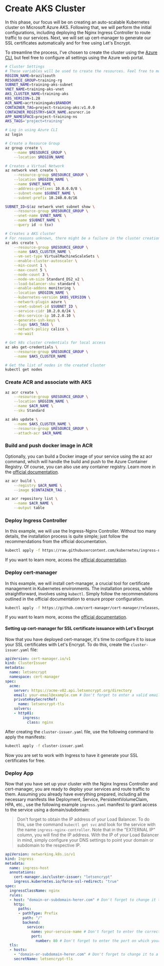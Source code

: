 # Create AKS Cluster

In this phase, our focus will be on creating an auto-scalable Kubernetes cluster on Microsoft Azure AKS. Following that, we will perform the initial configurations, including deploying the Nginx Ingress Controller to route traffic to our services. Next, we will set up cert-manager to generate our SSL certificates automatically and for free using Let's Encrypt.

To streamline the process, I've chosen to create the cluster using the [Azure CLI](https://github.com/Azure/azure-cli), but feel free to configure all settings using the Azure web portal.

```bash
# Cluster Settings
# These variables will be used to create the resources. Feel free to modify them according to your needs.
REGION_NAME=brazilsouth
RESOURCE_GROUP=training-rg
SUBNET_NAME=training-aks-subnet
VNET_NAME=training-aks-vnet
AKS_CLUSTER_NAME=training-aks
K8S_VERSION=1.28
ACR_NAME=acrtrainingaks$RANDOM
CONTAINER_TAG=project-training-aks:v1.0.0
CONTAINER_REGISTRY=$ACR_NAME.azurecr.io
APP_NAMESPACE=project-training-ns
AKS_TAGS='project=training'

# Log in using Azure CLI
az login

# Create a Resource Group
az group create \
    --name $RESOURCE_GROUP \
    --location $REGION_NAME

# Creates a Virtual Network
az network vnet create \
    --resource-group $RESOURCE_GROUP \
    --location $REGION_NAME \
    --name $VNET_NAME \
    --address-prefixes 10.0.0.0/8 \
    --subnet-name $SUBNET_NAME \
    --subnet-prefix 10.240.0.0/16

SUBNET_ID=$(az network vnet subnet show \
    --resource-group $RESOURCE_GROUP \
    --vnet-name $VNET_NAME \
    --name $SUBNET_NAME \
    --query id -o tsv)

# Creates a AKS cluster
# For reasons unknown, there might be a failure in the cluster creation. I recommend waiting for 2 minutes and trying again. This approach worked for me! 😄
az aks create \
    --resource-group $RESOURCE_GROUP \
    --name $AKS_CLUSTER_NAME \
    --vm-set-type VirtualMachineScaleSets \
    --enable-cluster-autoscaler \
    --min-count 1 \
    --max-count 5 \
    --node-count 3 \
    --node-vm-size Standard_DS2_v2 \
    --load-balancer-sku standard \
    --enable-addons monitoring \
    --location $REGION_NAME \
    --kubernetes-version $K8S_VERSION \
    --network-plugin azure \
    --vnet-subnet-id $SUBNET_ID \
    --service-cidr 10.2.0.0/24 \
    --dns-service-ip 10.2.0.10 \
    --generate-ssh-keys \
    --tags $AKS_TAGS \
    --network-policy calico \
    --no-wait

# Get k8s cluster credentials for local access
az aks get-credentials \
    --resource-group $RESOURCE_GROUP \
    --name $AKS_CLUSTER_NAME

# Get the list of nodes in the created cluster
kubectl get nodes
```

### Create ACR and associate with AKS


```bash
az acr create \
    --resource-group $RESOURCE_GROUP \
    --location $REGION_NAME \
    --name $ACR_NAME \
    --sku Standard

az aks update \
    --name $AKS_CLUSTER_NAME \
    --resource-group $RESOURCE_GROUP \
    --attach-acr $ACR_NAME
```

### Build and push docker image in ACR
Optionally, you can build a Docker image of your service using the az acr command, which will handle the build and push to the Azure Container Registry. Of course, you can also use any container registry. Learn more in the [official documentation](https://kubernetes.io/docs/tasks/configure-pod-container/pull-image-private-registry/).

```bash
az acr build \
    --registry $ACR_NAME \
    --image $CONTAINER_TAG .

az acr repository list \
    --name $ACR_NAME \
    --output table
```

### Deploy Ingress Controller
In this example, we will use the Ingress-Nginx Controller. Without too many details, the installation process is quite simple; just follow the recommendations from the official documentation.

```bash
kubectl apply -f https://raw.githubusercontent.com/kubernetes/ingress-nginx/controller-v1.8.2/deploy/static/provider/cloud/deploy.yaml
```

If you want to learn more, access the [official documentation](https://kubernetes.github.io/ingress-nginx/deploy/).

### Deploy cert-manager 
In this example, we will install cert-manager, a crucial tool for certificate management in Kubernetes environments. The installation process, while straightforward, involves using `kubectl`. Simply follow the recommendations outlined in the official documentation to ensure proper configuration.

```bash
kubectl apply -f https://github.com/cert-manager/cert-manager/releases/download/v1.13.3/cert-manager.yaml
```
If you want to learn more, access the [official documentation](https://cert-manager.io/docs/).

#### Setting up cert-manager for SSL certificate issuance with Let's Encrypt

Now that you have deployed cert-manager, it's time to configure it to issue your SSL certificates with Let's Encrypt. To do this, create the `cluster-issuer.yaml` file:

```yaml
apiVersion: cert-manager.io/v1
kind: ClusterIssuer
metadata:
  name: letsencrypt
  namespace: cert-manager
spec:
  acme:
    server: https://acme-v02.api.letsencrypt.org/directory
    email: your-email@example.com # Don't forget to enter a valid email
    privateKeySecretRef:
      name: letsencrypt-tls
    solvers:
    - http01:
        ingress:
          class: nginx
```

After creating the `cluster-issuer.yaml` file, use the following command to apply the manifests:
```bash
kubectl apply -f cluster-issuer.yaml
```

Now you are set to work with Ingress to have it generate your SSL certificates for free.

### Deploy App

Now that you have set up your cluster with the Nginx Ingress Controller and cert-manager, you are ready to deploy your services and route traffic to them. Assuming you already have everything prepared, including all the necessary manifests like Deployment, Service, PersistentVolumeClaim, HPA, etc., use the following example `ingress.yaml` manifest to grant access to the service using a domain/subdomain:

> Don't forget to obtain the IP address of your Load Balancer. To do this, use the command `kubectl get svc` and look for the service with the name `ingress-nginx-controller`. Note that in the "EXTERNAL IP" column, you will find the IP address. With the IP of your Load Balancer in mind, simply configure your DNS settings to point your domain or subdomain to the respective IP.

```yaml
apiVersion: networking.k8s.io/v1
kind: Ingress
metadata:
  name: ingress-host
  annotations:
    cert-manager.io/cluster-issuer: "letsencrypt"
    ingress.kubernetes.io/force-ssl-redirect: "true"
spec:
  ingressClassName: nginx
  rules:
  - host: "domain-or-subdomain-herer.com" # Don't forget to change it to a valid domain or subdomain
    http:
      paths:
      - pathType: Prefix
        path: "/"
        backend:
          service:
            name: your-service-name # Don't forget to enter the correct service name here
            port:
              number: 80 # Don't forget to enter the port on which your service is available
  tls:
  - hosts:
    - "domain-or-subdomain-herer.com" # Don't forget to change it to a valid domain or subdomain
    secretName: letsencrypt-tls
```
